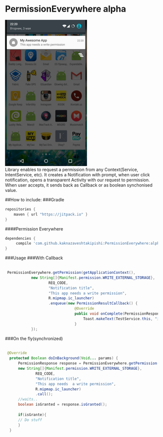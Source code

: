 PermissionEverywhere alpha
=============
<img src='art/screenshot.png' width='270' height='480' />
<br>
Library enables to request a permission from any Context(Service, IntentService, etc). 
It creates a Notification with prompt, when user click notification,
opens a transparent Activity with our request to permission. 
When user accepts, it sends back as Callback or as boolean synchonised value.


##How to include:
###Gradle
```gradle
repositories {
    maven { url "https://jitpack.io" }
}
```

####Permission Everywhere
```gradle
dependencies {
     compile 'com.github.kaknazaveshtakipishi:PermissionEverywhere:alpha'
}
```


###Usage
###With Callback
```java

 PermissionEverywhere.getPermission(getApplicationContext(), 
            new String[]{Manifest.permission.WRITE_EXTERNAL_STORAGE},
                    REQ_CODE, 
                    "Notification title", 
                    "This app needs a write permission",
                    R.mipmap.ic_launcher)
                    .enqueue(new PermissionResultCallback() {
                                @Override
                                public void onComplete(PermissionResponse permissionResponse) {
                                    Toast.makeText(TestService.this, "is Granted " + permissionResponse.isGranted(), Toast.LENGTH_SHORT).show();
                                }
            });

```

###On the fly(synchronized)
```java

 @Override
  protected Boolean doInBackground(Void... params) {
      PermissionResponse response = PermissionEverywhere.getPermission(getApplicationContext(), 
      new String[]{Manifest.permission.WRITE_EXTERNAL_STORAGE},
              REQ_CODE,
              "Notification title", 
              "This app needs  a write permission", 
              R.mipmap.ic_launcher)
              .call();
      //waits..
      boolean isGranted = response.isGranted();

      if(isGrante){
      // Do stuff
      }
  }

```
